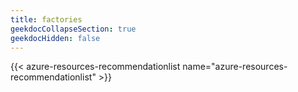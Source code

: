 ```yaml
---
title: factories
geekdocCollapseSection: true
geekdocHidden: false
---
```


{{< azure-resources-recommendationlist name="azure-resources-recommendationlist" >}}

